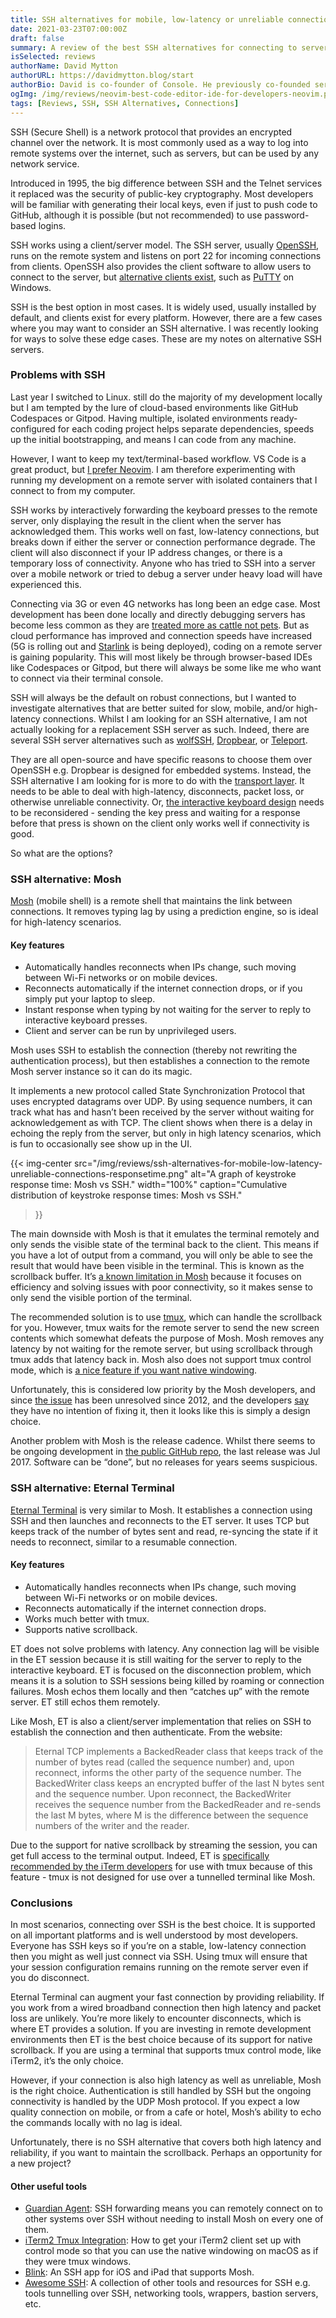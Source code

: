```yaml
---
title: SSH alternatives for mobile, low-latency or unreliable connections
date: 2021-03-23T07:00:00Z
draft: false
summary: A review of the best SSH alternatives for connecting to servers over poor connections.
isSelected: reviews
authorName: David Mytton
authorURL: https://davidmytton.blog/start
authorBio: David is co-founder of Console. He previously co-founded server monitoring startup, Server Density, where he built the original version of the product in Python and grew the business to acquisition in 2018, at which point it was used by hundreds of customers to collect billions of time series metrics from millions of servers. More recently, he has been researching sustainable computing at Imperial College London & Uptime Institute, which he continues to do alongside running Console.
ogImg: /img/reviews/neovim-best-code-editor-ide-for-developers-neovim.png
tags: [Reviews, SSH, SSH Alternatives, Connections]
---
```


SSH (Secure Shell) is a network protocol that provides an encrypted channel
over the network. It is most commonly used as a way to log into remote systems
over the internet, such as servers, but can be used by any network service.

Introduced in 1995, the big difference between SSH and the Telnet services it
replaced was the security of public-key cryptography. Most developers will be
familiar with generating their local keys, even if just to push code to GitHub,
although it is possible (but not recommended) to use password-based logins.

SSH works using a client/server model. The SSH server, usually
[OpenSSH](https://en.wikipedia.org/wiki/OpenSSH), runs on the remote system and
listens on port 22 for incoming connections from clients.  OpenSSH also
provides the client software to allow users to connect to the server, but
[alternative clients
exist](https://en.wikipedia.org/wiki/Comparison_of_SSH_clients), such as
[PuTTY](https://en.wikipedia.org/wiki/PuTTY) on Windows.

SSH is the best option in most cases. It is widely used, usually installed by
default, and clients exist for every platform. However, there are a few cases
where you may want to consider an SSH alternative. I was recently looking for
ways to solve these edge cases. These are my notes on alternative SSH servers.

### Problems with SSH

Last year I switched to Linux. still do the majority of my development locally
but I am tempted by the lure of cloud-based environments like GitHub Codespaces
or Gitpod. Having multiple, isolated environments ready-configured for each
coding project helps separate dependencies, speeds up the initial
bootstrapping, and means I can code from any machine.

However, I want to keep my text/terminal-based workflow. VS Code is a great
product, but [I prefer
Neovim](/reviews/neovim-best-code-editor-ide-for-developers/). I am therefore
experimenting with running my development on a remote server with isolated
containers that I connect to from my computer.

SSH works by interactively forwarding the keyboard presses to the remote
server, only displaying the result in the client when the server has
acknowledged them. This works well on fast, low-latency connections, but breaks
down if either the server or connection performance degrade. The client will
also disconnect if your IP address changes, or there is a temporary loss of
connectivity. Anyone who has tried to SSH into a server over a mobile network
or tried to debug a server under heavy load will have experienced this.

Connecting via 3G or even 4G networks has long been an edge case. Most
development has been done locally and directly debugging servers has become
less common as they are [treated more as cattle not
pets](https://cloudscaling.com/blog/cloud-computing/the-history-of-pets-vs-cattle/).
But as cloud performance has improved and connection speeds have increased (5G
is rolling out and [Starlink](https://www.starlink.com/) is being deployed),
coding on a remote server is gaining popularity. This will most likely be
through browser-based IDEs like Codespaces or Gitpod, but there will always be
some like me who want to connect via their terminal console.

SSH will always be the default on robust connections, but I wanted to
investigate alternatives that are better suited for slow, mobile, and/or
high-latency connections. Whilst I am looking for an SSH alternative, I am not
actually looking for a replacement SSH server as such. Indeed, there are
several SSH server alternatives such as
[wolfSSH](https://www.wolfssl.com/products/wolfssh/),
[Dropbear](https://matt.ucc.asn.au/dropbear/dropbear.html), or
[Teleport](https://github.com/gravitational/teleport).

They are all open-source and have specific reasons to choose them over OpenSSH
e.g. Dropbear is designed for embedded systems. Instead, the SSH alternative I
am looking for is more to do with the [transport
layer](https://tools.ietf.org/html/rfc4253). It needs to be able to deal with
high-latency, disconnects, packet loss, or otherwise unreliable connectivity.
Or, [the interactive keyboard design](https://tools.ietf.org/html/rfc4256)
needs to be reconsidered - sending the key press and waiting for a response
before that press is shown on the client only works well if connectivity is
good.

So what are the options?

### SSH alternative: Mosh

[Mosh](https://mosh.org) (mobile shell) is a remote shell that maintains the
link between connections. It removes typing lag by using a prediction engine,
so is ideal for high-latency scenarios.

#### Key features

* Automatically handles reconnects when IPs change, such moving between Wi-Fi
  networks or on mobile devices.
* Reconnects automatically if the internet connection drops, or if you simply
  put your laptop to sleep.
* Instant response when typing by not waiting for the server to reply to
  interactive keyboard presses.
* Client and server can be run by unprivileged users.

Mosh uses SSH to establish the connection (thereby not rewriting the
authentication process), but then establishes a connection to the remote Mosh
server instance so it can do its magic.

It implements a new protocol called State Synchronization Protocol that uses
encrypted datagrams over UDP. By using sequence numbers, it can track what has
and hasn’t been received by the server without waiting for acknowledgement as
with TCP. The client shows when there is a delay in echoing the reply from the
server, but only in high latency scenarios, which is fun to occasionally see
show up in the UI.

{{< img-center
src="/img/reviews/ssh-alternatives-for-mobile-low-latency-unreliable-connections-responsetime.png"
alt="A graph of keystroke response time: Mosh vs SSH."
width="100%"
caption="Cumulative distribution of keystroke response times: Mosh vs SSH."
>}}

The main downside with Mosh is that it emulates the terminal remotely and only
sends the visible state of the terminal back to the client. This means if you
have a lot of output from a command, you will only be able to see the result
that would have been visible in the terminal. This is known as the scrollback
buffer. It’s [a known limitation in
Mosh](https://github.com/mobile-shell/mosh/issues/2) because it focuses on
efficiency and solving issues with poor connectivity, so it makes sense to only
send the visible portion of the terminal.

The recommended solution is to use [tmux](https://github.com/tmux/tmux), which
can handle the scrollback for you. However, tmux waits for the remote server to
send the new screen contents which somewhat defeats the purpose of Mosh. Mosh
removes any latency by not waiting for the remote server, but using scrollback
through tmux adds that latency back in. Mosh also does not support tmux control
mode, which is [a nice feature if you want native
windowing](https://medium.com/@gveloper/using-iterm2s-built-in-integration-with-tmux-d5d0ef55ec30).

Unfortunately, this is considered low priority by the Mosh developers, and
since [the issue](https://github.com/mobile-shell/mosh/issues/122) has been
unresolved since 2012, and the developers
[say](https://github.com/mobile-shell/mosh/issues/122#issuecomment-682060982)
they have no intention of fixing it, then it looks like this is simply a design
choice.

Another problem with Mosh is the release cadence. Whilst there seems to be
ongoing development in [the public GitHub
repo](https://github.com/mobile-shell/mosh), the last release was Jul 2017.
Software can be “done”, but no releases for years seems suspicious.

### SSH alternative: Eternal Terminal

[Eternal Terminal](https://eternalterminal.dev/) is very similar to Mosh. It
establishes a connection using SSH and then launches and reconnects to the ET
server. It uses TCP but keeps track of the number of bytes sent and read,
re-syncing the state if it needs to reconnect, similar to a resumable
connection.

#### Key features

* Automatically handles reconnects when IPs change, such moving between Wi-Fi
  networks or on mobile devices.
* Reconnects automatically if the internet connection drops.
* Works much better with tmux.
* Supports native scrollback.

ET does not solve problems with latency. Any connection lag will be visible in
the ET session because it is still waiting for the server to reply to the
interactive keyboard. ET is focused on the disconnection problem, which means
it is a solution to SSH sessions being killed by roaming or connection
failures. Mosh echos them locally and then “catches up” with the remote server.
ET still echos them remotely.

Like Mosh, ET is also a client/server implementation that relies on SSH to
establish the connection and then authenticate. From the website:

> Eternal TCP implements a BackedReader class that keeps track of the number of
> bytes read (called the sequence number) and, upon reconnect, informs the
> other party of the sequence number. The BackedWriter class keeps an encrypted
> buffer of the last N bytes sent and the sequence number. Upon reconnect, the
> BackedWriter receives the sequence number from the BackedReader and re-sends
> the last M bytes, where M is the difference between the sequence numbers of
> the writer and the reader.

Due to the support for native scrollback by streaming the session, you can get
full access to the terminal output. Indeed, ET is [specifically recommended by
the iTerm
developers](https://gitlab.com/gnachman/iterm2/-/wikis/tmux-Integration-Best-Practices#i-want-to-use-mosh)
for use with tmux because of this feature - tmux is not designed for use over a
tunnelled terminal like Mosh.

### Conclusions

In most scenarios, connecting over SSH is the best choice. It is supported on
all important platforms and is well understood by most developers. Everyone has
SSH keys so if you’re on a stable, low-latency connection then you might as
well just connect via SSH. Using tmux will ensure that your session
configuration remains running on the remote server even if you do disconnect.

Eternal Terminal can augment your fast connection by providing reliability. If
you work from a wired broadband connection then high latency and packet loss
are unlikely. You’re more likely to encounter disconnects, which is where ET
provides a solution. If you are investing in remote development environments
then ET is the best choice because of its support for native scrollback. If you
are using a terminal that supports tmux control mode, like iTerm2, it’s the
only choice.

However, if your connection is also high latency as well as unreliable, Mosh is
the right choice. Authentication is still handled by SSH but the ongoing
connectivity is handled by the UDP Mosh protocol. If you expect a low quality
connection on mobile, or from a cafe or hotel, Mosh’s ability to echo the
commands locally with no lag is ideal.

Unfortunately, there is no SSH alternative that covers both high latency and
reliability, if you want to maintain the scrollback. Perhaps an opportunity for
a new project?

#### Other useful tools

* [Guardian Agent](https://github.com/StanfordSNR/guardian-agent): SSH
  forwarding means you can remotely connect on to other systems over SSH
  without needing to install Mosh on every one of them.
* [iTerm2 Tmux
  Integration](https://iterm2.com/documentation-tmux-integration.html): How to
  get your iTerm2 client set up with control mode so that you can use the
  native windowing on macOS as if they were tmux windows.
* [Blink](https://blink.sh/): An SSH app for iOS and iPad that supports Mosh.
* [Awesome SSH](https://project-awesome.org/moul/awesome-ssh): A collection of
  other tools and resources for SSH e.g. tools tunnelling over SSH, networking
  tools, wrappers, bastion servers, etc.
